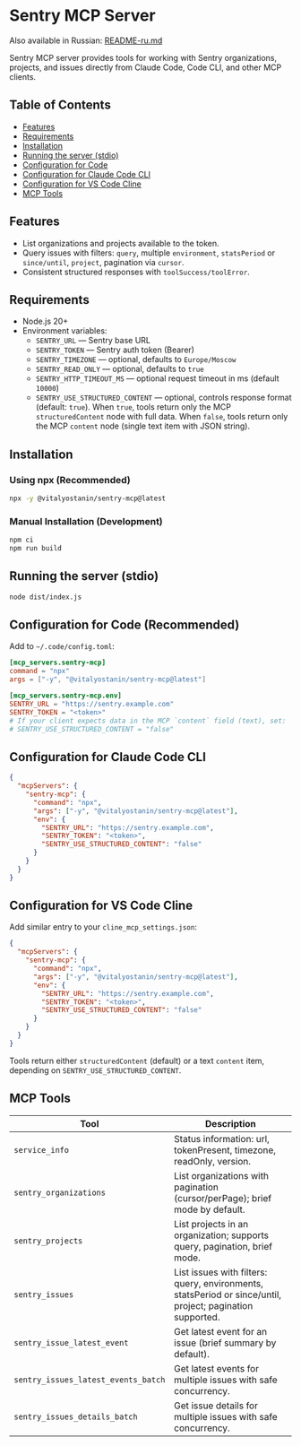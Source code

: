 
# Sentry MCP Server

Also available in Russian: [README-ru.md](README-ru.md)

Sentry MCP server provides tools for working with Sentry organizations, projects, and issues directly from Claude Code, Code CLI, and other MCP clients.

## Table of Contents
- [Features](#features)
- [Requirements](#requirements)
- [Installation](#installation)
- [Running the server (stdio)](#running-the-server-stdio)
- [Configuration for Code](#configuration-for-code)
- [Configuration for Claude Code CLI](#configuration-for-claude-code-cli)
- [Configuration for VS Code Cline](#configuration-for-vs-code-cline)
- [MCP Tools](#mcp-tools)

## Features
- List organizations and projects available to the token.
- Query issues with filters: `query`, multiple `environment`, `statsPeriod` or `since/until`, `project`, pagination via `cursor`.
- Consistent structured responses with `toolSuccess/toolError`.

## Requirements
- Node.js 20+
- Environment variables:
  - `SENTRY_URL` — Sentry base URL
  - `SENTRY_TOKEN` — Sentry auth token (Bearer)
  - `SENTRY_TIMEZONE` — optional, defaults to `Europe/Moscow`
  - `SENTRY_READ_ONLY` — optional, defaults to `true`
  - `SENTRY_HTTP_TIMEOUT_MS` — optional request timeout in ms (default `10000`)
  - `SENTRY_USE_STRUCTURED_CONTENT` — optional, controls response format (default: `true`). When `true`, tools return only the MCP `structuredContent` node with full data. When `false`, tools return only the MCP `content` node (single text item with JSON string).

## Installation
### Using npx (Recommended)
```bash
npx -y @vitalyostanin/sentry-mcp@latest
```

### Manual Installation (Development)
```bash
npm ci
npm run build
```

## Running the server (stdio)
```bash
node dist/index.js
```

## Configuration for Code (Recommended)
Add to `~/.code/config.toml`:
```toml
[mcp_servers.sentry-mcp]
command = "npx"
args = ["-y", "@vitalyostanin/sentry-mcp@latest"]

[mcp_servers.sentry-mcp.env]
SENTRY_URL = "https://sentry.example.com"
SENTRY_TOKEN = "<token>"
# If your client expects data in the MCP `content` field (text), set:
# SENTRY_USE_STRUCTURED_CONTENT = "false"
```

## Configuration for Claude Code CLI
```json
{
  "mcpServers": {
    "sentry-mcp": {
      "command": "npx",
      "args": ["-y", "@vitalyostanin/sentry-mcp@latest"],
      "env": {
        "SENTRY_URL": "https://sentry.example.com",
        "SENTRY_TOKEN": "<token>",
        "SENTRY_USE_STRUCTURED_CONTENT": "false"
      }
    }
  }
}
```

## Configuration for VS Code Cline
Add similar entry to your `cline_mcp_settings.json`:

```json
{
  "mcpServers": {
    "sentry-mcp": {
      "command": "npx",
      "args": ["-y", "@vitalyostanin/sentry-mcp@latest"],
      "env": {
        "SENTRY_URL": "https://sentry.example.com",
        "SENTRY_TOKEN": "<token>",
        "SENTRY_USE_STRUCTURED_CONTENT": "false"
      }
    }
  }
}
```

Tools return either `structuredContent` (default) or a text `content` item, depending on `SENTRY_USE_STRUCTURED_CONTENT`.

## MCP Tools

| Tool | Description |
| --- | --- |
| `service_info` | Status information: url, tokenPresent, timezone, readOnly, version. |
| `sentry_organizations` | List organizations with pagination (cursor/perPage); brief mode by default. |
| `sentry_projects` | List projects in an organization; supports query, pagination, brief mode. |
| `sentry_issues` | List issues with filters: query, environments, statsPeriod or since/until, project; pagination supported. |
| `sentry_issue_latest_event` | Get latest event for an issue (brief summary by default). |
| `sentry_issues_latest_events_batch` | Get latest events for multiple issues with safe concurrency. |
| `sentry_issues_details_batch` | Get issue details for multiple issues with safe concurrency. |
